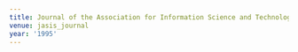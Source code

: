 ```yaml
---
title: Journal of the Association for Information Science and Technology (1995)
venue: jasis_journal
year: '1995'
---
```

